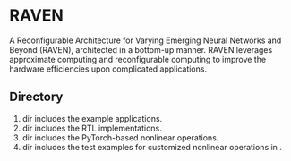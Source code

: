 # RAVEN
A Reconfigurable Architecture for Varying Emerging Neural Networks and Beyond (RAVEN), architected in a bottom-up manner.
RAVEN leverages approximate computing and reconfigurable computing to improve the hardware efficiencies upon complicated applications.

## Directory
1. <app> dir includes the example applications.
2. <hw> dir includes the RTL implementations.
3. <pe> dir includes the PyTorch-based nonlinear operations.
4. <test> dir includes the test examples for customized nonlinear operations in <pe>.

